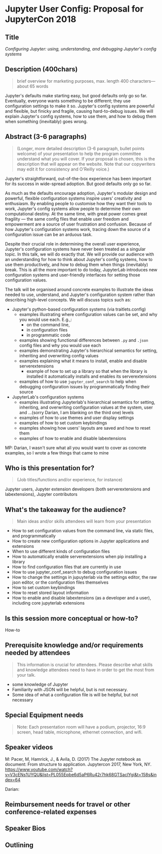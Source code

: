 # Jupyter User Config: Proposal for JupyterCon 2018

## Title

*Configuring Jupyter: using, understanding, and debugging Jupyter's config
systems*

## Description (400chars)

> brief overview for marketing purposes, max. length 400 characters—about 65 words

Jupyter's defaults make starting easy, but good defaults only go so far.
Eventually, everyone wants something to be different; they use configuration
settings to make it so. Jupyter's config systems are powerful and flexible,
but finicky and fragile, causing hard-to-debug issues. We will explain Jupyter's
config systems, how to use them, and how to debug them when something
(inevitably) goes wrong. 

## Abstract (3-6 paragraphs)

> (Longer, more detailed description (3-6 paragraph, bullet points welcome) of your presentation to help the program committee understand what you will cover. If your proposal is chosen, this is the description that will appear on the website. Note that our copywriters may edit it for consistency and O'Reilly voice.)

Jupyter's straightforward, out-of-the-box experience has been important for its
success in wide-spread adoption. But good defaults only go so far.

As much as the defaults encourage adoption, Jupyter's modular design and
powerful, flexible configuration systems inspire users' creativity and
enthusiasm. By enabling people to customise how they want their tools to work,
Jupyter's config systems allow people to determine their own computational
destiny. At the same time, with great power comes great fragility — the same
config files that enable user freedom and empowerment are a source of user
frustration and confusion. Because of how Jupyter's configuration systems work,
tracing down the source of a configuration issue can be an arduous task. 

Despite their crucial role in determining the overall user experience, Jupyter's
configuration systems have never been treated as a singular topic. In this talk,
we will do exactly that. We will provide our audience with an understanding for
how to think about Jupyter's config systems, how to use them productively, and
how to debug them when things (inevitably) break. This is all the more important
to do today, JupyterLab introduces new configuration systems and 
user-friendly interfaces for setting those configuration values.

The talk will be organised around concrete examples to illustrate the ideas needed to use, understand, and  Jupyter's configuration system
rather than describing high-level concepts. We will discuss topics such as:

- Jupyter's python-based configuration systems (via traitlets.config)
    - examples illustrating where configuration values can be set, and why you 
      would use each. E.g.,:
        - on the command line,
        - in configuration files
        - in programmatic code
    - examples showing functional differences between `.py` and `.json` config 
      files and why you would use each
    - examples demonstrating Jupyter's hierarchical semantics for setting, 
      inheriting and overwriting config values
    - examples explaining what it means to install, enable and disable
      serverextensions
        - example of how to set up a library so that when the library is 
          installed it automatically installs and enables its serverextensions
    - examples of how to use `jupyter_conf_search` to help when debugging 
      configuration issues by programmatically finding their source
- JupyterLab's configuration systems
    - examples illustrating Jupyterlab's hierarchical semantics for setting,
      inheriting, and overwriting configuration values at the system, user and
      …(sorry Darian, I am blanking on the third one) levels
    - examples of how to use themes and user display settings
    - examples of how to set custom keybindings
    - examples showing how users' layouts are saved and how to reset them
    - examples of how to enable and disable labextensions 

MP: Darian, I wasn't sure what all you would want to cover as concrete examples,
so I wrote a few things that came to mine


## Who is this presentation for?

> (Job titles/functions and/or experience, for instance)

Jupyter users, Jupyter extension developers (both serverextensions and
labextensions), Jupyter contributors 


## What's the takeaway for the audience?

> Main ideas and/or skills attendees will learn from your presentation

- How to set configuration values from the command line, via static files, and programmatically
- How to create new configuration options in Jupyter applications and extensions
- When to use different kinds of configuration files
- How to automatically enable serverextensions when pip installing a library 
- How to find configuration files that are currently in use
- How to use jupyter_conf_search to debug configuration issues 
- How to change the settings in jupuyterlab via the settings editor, the raw 
  json editor, or the configuration files themselves
- How to set custom keybindings
- How to reset stored layout information
- How to enable and disable labextensions (as a developer and a user), including 
  core jupyterlab extensions



## Is this session more conceptual or how-to?

How-to

## Prerequisite knowledge and/or requirements needed by attendees

> This information is crucial for attendees. Please describe what skills and knowledge attendees need to have in order to get the most from your talk.

- some knowledge of Jupyter 
- Familiarity with JSON will be helpful, but is not necessary. 
- Some idea of what a configuration file is will be helpful, but not necessary

## Special Equipment needs

> Note: Each presentation room will have a podium, projector, 16:9 screen, head table, microphone, ethernet connection, and wifi.


## Speaker videos
M: Pacer, M, Hamrick, J., & Avila, D. (2017) The Jupyter notebook as document: From structure to application. Jupytercon 2017, New York, NY. 
https://www.youtube.com/watch?v=V3cENs1UYQU&list=PL055Epbe6d5aP6Ru42r7hk68GTSaclYgi&t=158s&index=64

Darian:

## Reimbursement needs for travel or other conference-related expenses


## Speaker Bios

## Outlining
